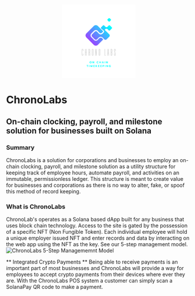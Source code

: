 <p align="center">
    <img width="200" src="./public/fullLogo.png" alt="Chronolabs Logo">
</p>

# ChronoLabs 
## On-chain clocking, payroll, and milestone solution for businesses built on Solana

### Summary
ChronoLabs is a solution for corporations and businesses to employ an on-chain clocking, payroll, and milestone solution as a utility structure for keeping track of employee hours, automate payroll, and activities on an immutable, permissionless ledger. This structure is meant to create value for businesses and corporations as there is no way to alter, fake, or spoof this method of record keeping.

### What is ChronoLabs

ChronoLab's operates as a Solana based dApp built for any business that uses block chain technology. Access to the site is gated by the possession of a specific NFT (Non Fungible Token). Each individual employee will hold a unique employer issued NFT and enter records and data by interacting on the web app using the NFT as the key. See our 5-step management model.
![ChronoLabs 5-Step Managememnt Model](https://user-images.githubusercontent.com/55946656/226581410-9af337e3-aca3-46a1-bfbf-e9225a8f2492.png)


** Integrated Crypto Payments **
Being able to receive payments is an important part of most businesses and ChronoLabs will provide a way for employees to accept crypto payments from their devices where ever they are. With the ChronoLabs POS system a customer can simply scan a SolanaPay QR code to make a payment. 



